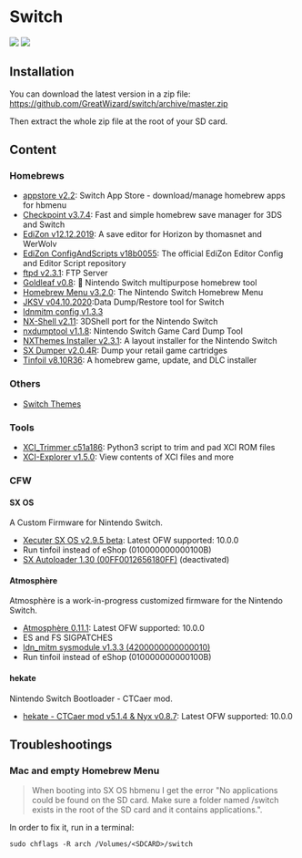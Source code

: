 # Switch

![](https://img.shields.io/badge/switch-sx--os-red.svg)
![](https://img.shields.io/badge/switch-sdfiles-orange.svg)

## Installation

You can download the latest version in a zip file: https://github.com/GreatWizard/switch/archive/master.zip

Then extract the whole zip file at the root of your SD card.

## Content

### Homebrews

- [appstore v2.2](https://github.com/vgmoose/appstorenx): Switch App Store - download/manage homebrew apps for hbmenu
- [Checkpoint v3.7.4](https://github.com/BernardoGiordano/Checkpoint): Fast and simple homebrew save manager for 3DS and Switch
- [EdiZon v12.12.2019](https://github.com/thomasnet-mc/EdiZon): A save editor for Horizon by thomasnet and WerWolv
- [EdiZon ConfigAndScripts v18b0055](https://github.com/WerWolv98/EdiZon_ConfigsAndScripts): The official EdiZon Editor Config and Editor Script repository
- [ftpd v2.3.1](https://github.com/mtheall/ftpd): FTP Server
- [Goldleaf v0.8](https://github.com/XorTroll/Goldleaf): 🍂 Nintendo Switch multipurpose homebrew tool
- [Homebrew Menu v3.2.0](https://github.com/switchbrew/nx-hbmenu): The Nintendo Switch Homebrew Menu
- [JKSV v04.10.2020](https://github.com/J-D-K/JKSV):Data Dump/Restore tool for Switch
- [ldnmitm config v1.3.3](https://github.com/spacemeowx2/ldn_mitm)
- [NX-Shell v2.11](https://github.com/joel16/NX-Shell): 3DShell port for the Nintendo Switch
- [nxdumptool v1.1.8](https://github.com/DarkMatterCore/gcdumptool): Nintendo Switch Game Card Dump Tool
- [NXThemes Installer v2.3.1](https://github.com/exelix11/SwitchThemeInjector): A layout installer for the Nintendo Switch
- [SX Dumper v2.0.4R](https://sx.xecuter.com): Dump your retail game cartridges
- [Tinfoil v8.10R36](http://tinfoil.io): A homebrew game, update, and DLC installer

### Others

- [Switch Themes](https://suchmememanyskill.github.io/Themes/Switch_Themes/)

### Tools

- [XCI_Trimmer c51a186](https://github.com/AnalogMan151/XCI_Trimmer): Python3 script to trim and pad XCI ROM files
- [XCI-Explorer v1.5.0](https://github.com/StudentBlake/XCI-Explorer): View contents of XCI files and more

### CFW

#### SX OS

A Custom Firmware for Nintendo Switch.

- [Xecuter SX OS v2.9.5 beta](https://sx.xecuter.com/): Latest OFW supported: 10.0.0
- Run tinfoil instead of eShop (010000000000100B)
- [SX Autoloader 1.30 (00FF0012656180FF)](https://team-xecuter.com/community/resources/sx-autoloader.25/updates) (deactivated)

#### Atmosphère

Atmosphère is a work-in-progress customized firmware for the Nintendo Switch.

- [Atmosphère 0.11.1](https://github.com/Atmosphere-NX/Atmosphere): Latest OFW supported: 10.0.0
- ES and FS SIGPATCHES
- [ldn_mitm sysmodule v1.3.3 (4200000000000010)](https://github.com/spacemeowx2/ldn_mitm)
- Run tinfoil instead of eShop (010000000000100B)

#### hekate

Nintendo Switch Bootloader - CTCaer mod.

- [hekate - CTCaer mod v5.1.4 & Nyx v0.8.7](https://github.com/CTCaer/hekate): Latest OFW supported: 10.0.0

## Troubleshootings

### Mac and empty Homebrew Menu

> When booting into SX OS hbmenu I get the error "No applications could be found on the SD card. Make sure a folder named /switch exists in the root of the SD card and it contains applications.".

In order to fix it, run in a terminal:

```
sudo chflags -R arch /Volumes/<SDCARD>/switch
```
